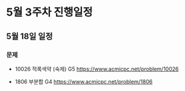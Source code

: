 # 5월 3주차 진행일정

## 5월 18일 일정

### 문제


- 10026 적록색약 (숙제) G5 https://www.acmicpc.net/problem/10026

- 1806 부분합 G4  https://www.acmicpc.net/problem/1806
